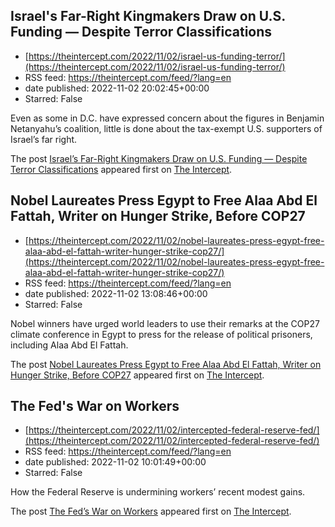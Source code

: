 ## Israel's Far-Right Kingmakers Draw on U.S. Funding — Despite Terror Classifications
 - [https://theintercept.com/2022/11/02/israel-us-funding-terror/](https://theintercept.com/2022/11/02/israel-us-funding-terror/)
 - RSS feed: https://theintercept.com/feed/?lang=en
 - date published: 2022-11-02 20:02:45+00:00
 - Starred: False

<p>Even as some in D.C. have expressed concern about the figures in Benjamin Netanyahu’s coalition, little is done about the tax-exempt U.S. supporters of Israel’s far right.</p>
<p>The post <a href="https://theintercept.com/2022/11/02/israel-us-funding-terror/" rel="nofollow">Israel&#8217;s Far-Right Kingmakers Draw on U.S. Funding — Despite Terror Classifications</a> appeared first on <a href="https://theintercept.com" rel="nofollow">The Intercept</a>.</p>

## Nobel Laureates Press Egypt to Free Alaa Abd El Fattah, Writer on Hunger Strike, Before COP27
 - [https://theintercept.com/2022/11/02/nobel-laureates-press-egypt-free-alaa-abd-el-fattah-writer-hunger-strike-cop27/](https://theintercept.com/2022/11/02/nobel-laureates-press-egypt-free-alaa-abd-el-fattah-writer-hunger-strike-cop27/)
 - RSS feed: https://theintercept.com/feed/?lang=en
 - date published: 2022-11-02 13:08:46+00:00
 - Starred: False

<p>Nobel winners have urged world leaders to use their remarks at the COP27 climate conference in Egypt to press for the release of political prisoners, including Alaa Abd El Fattah.</p>
<p>The post <a href="https://theintercept.com/2022/11/02/nobel-laureates-press-egypt-free-alaa-abd-el-fattah-writer-hunger-strike-cop27/" rel="nofollow">Nobel Laureates Press Egypt to Free Alaa Abd El Fattah, Writer on Hunger Strike, Before COP27</a> appeared first on <a href="https://theintercept.com" rel="nofollow">The Intercept</a>.</p>

## The Fed's War on Workers
 - [https://theintercept.com/2022/11/02/intercepted-federal-reserve-fed/](https://theintercept.com/2022/11/02/intercepted-federal-reserve-fed/)
 - RSS feed: https://theintercept.com/feed/?lang=en
 - date published: 2022-11-02 10:01:49+00:00
 - Starred: False

<p>How the Federal Reserve is undermining workers’ recent modest gains.</p>
<p>The post <a href="https://theintercept.com/2022/11/02/intercepted-federal-reserve-fed/" rel="nofollow">The Fed&#8217;s War on Workers</a> appeared first on <a href="https://theintercept.com" rel="nofollow">The Intercept</a>.</p>
